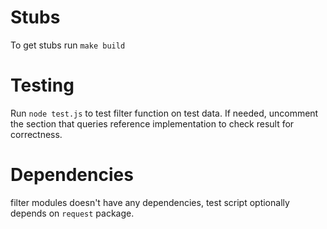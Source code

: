 # Stubs

To get stubs run `make build`

# Testing

Run `node test.js` to test filter function
on test data. If needed, uncomment the section
that queries reference implementation to check
result for correctness.

# Dependencies

filter modules doesn't have any dependencies,
test script optionally depends on `request` package.

